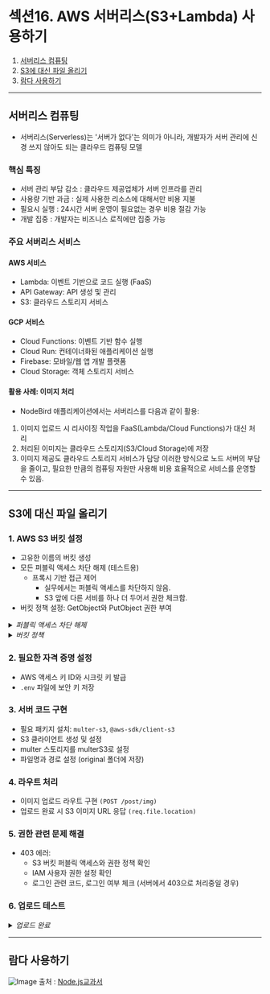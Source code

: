 # 섹션16. AWS 서버리스(S3+Lambda) 사용하기

1. [서버리스 컴퓨팅](#서버리스-컴퓨팅)
2. [S3에 대신 파일 올리기](#s3에-대신-파일-올리기)
3. [람다 사용하기](#람다-사용하기)

---

## 서버리스 컴퓨팅

- 서버리스(Serverless)는 '서버가 없다'는 의미가 아니라, 개발자가 서버 관리에 신경 쓰지 않아도 되는 클라우드 컴퓨팅 모델

### 핵심 특징
- 서버 관리 부담 감소 : 클라우드 제공업체가 서버 인프라를 관리
- 사용량 기반 과금 : 실제 사용한 리소스에 대해서만 비용 지불
- 필요시 실행 : 24시간 서버 운영이 필요없는 경우 비용 절감 가능
- 개발 집중 : 개발자는 비즈니스 로직에만 집중 가능

### 주요 서버리스 서비스
#### AWS 서비스
- Lambda: 이벤트 기반으로 코드 실행 (FaaS)
- API Gateway: API 생성 및 관리
- S3: 클라우드 스토리지 서비스

#### GCP 서비스
- Cloud Functions: 이벤트 기반 함수 실행
- Cloud Run: 컨테이너화된 애플리케이션 실행
- Firebase: 모바일/웹 앱 개발 플랫폼
- Cloud Storage: 객체 스토리지 서비스

#### 활용 사례: 이미지 처리
- NodeBird 애플리케이션에서는 서버리스를 다음과 같이 활용:
1. 이미지 업로드 시 리사이징 작업을 FaaS(Lambda/Cloud Functions)가 대신 처리
2. 처리된 이미지는 클라우드 스토리지(S3/Cloud Storage)에 저장
3. 이미지 제공도 클라우드 스토리지 서비스가 담당
이러한 방식으로 노드 서버의 부담을 줄이고, 필요한 만큼의 컴퓨팅 자원만 사용해 비용 효율적으로 서비스를 운영할 수 있음.

---

## S3에 대신 파일 올리기

### 1. AWS S3 버킷 설정
- 고유한 이름의 버킷 생성
- 모든 퍼블릭 액세스 차단 해제 (테스트용)
    - 프록시 기반 접근 제어
        - 실무에서는 퍼블릭 액세스를 차단하지 않음.
        - S3 앞에 다른 서비를 하나 더 두어서 권한 체크함.
- 버킷 정책 설정: GetObject와 PutObject 권한 부여
<details>
<summary><i>퍼블릭 액세스 차단 해제</i></summary>

![Image](https://github.com/user-attachments/assets/ba1f08a3-40ae-462e-b66e-6975ae284bda)

</details>
<details>
<summary><i>버킷 정책</i></summary>

![Image](https://github.com/user-attachments/assets/b98978cc-8a47-450e-9db1-64761a1690b4)

</details>

### 2. 필요한 자격 증명 설정
- AWS 액세스 키 ID와 시크릿 키 발급
- `.env` 파일에 보안 키 저장

### 3. 서버 코드 구현
- 필요 패키지 설치: `multer-s3`, `@aws-sdk/client-s3`
- S3 클라이언트 생성 및 설정
- multer 스토리지를 multerS3로 설정
- 파일명과 경로 설정 (original 폴더에 저장)

### 4. 라우트 처리
- 이미지 업로드 라우트 구현 `(POST /post/img)`
- 업로드 완료 시 S3 이미지 URL 응답 `(req.file.location)`

### 5. 권한 관련 문제 해결
- 403 에러: 
    - S3 버킷 퍼블릭 액세스와 권한 정책 확인
    - IAM 사용자 권한 설정 확인
    - 로그인 관련 코드, 로그인 여부 체크 (서버에서 403으로 처리중일 경우)

### 6. 업로드 테스트
<details>
<summary><i>업로드 완료</i></summary>

![Image](https://github.com/user-attachments/assets/f86c3263-d806-4431-96e4-2726577d1c2e)

</details>

---

## 람다 사용하기

![Image](https://github.com/user-attachments/assets/b17f524d-978c-4c8a-ace9-1085346b5b34)
출처 : [Node.js교과서](https://thebook.io/080334/0562/)

